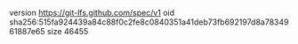 version https://git-lfs.github.com/spec/v1
oid sha256:515fa924439a84c88f0c2fe8c0840351a41deb73fb692197d8a7834961887e65
size 46455
